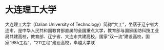 # 大连理工大学

大连理工大学（Dalian University of Technology）简称“大工”，坐落于辽宁省大连市，是中华人民共和国教育部直属的全国重点大学，教育部与国家国防科技工业局共建高校，教育部、辽宁省、大连市共建高校，国家“双一流”建设高校，国家“985工程”、“211工程”建设高校，卓越大学联